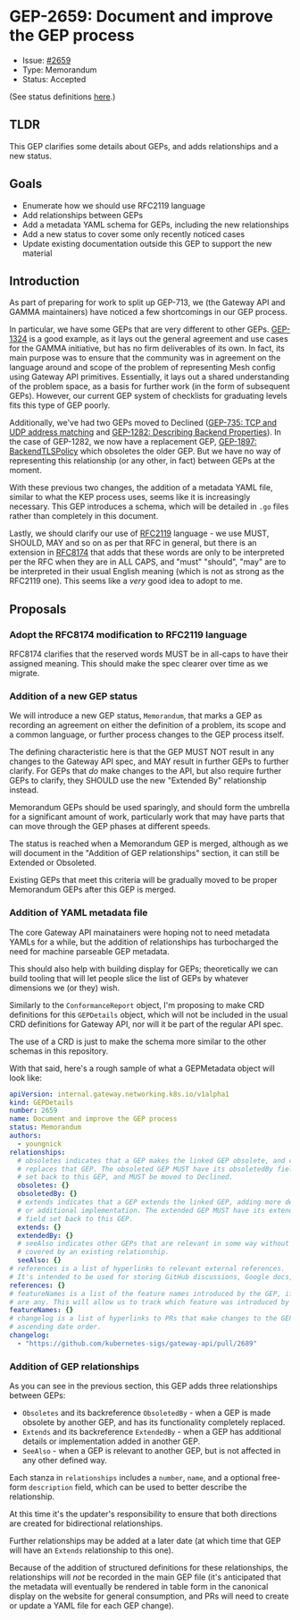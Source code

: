 # GEP-2659: Document and improve the GEP process

* Issue: [#2659](https://github.com/kubernetes-sigs/gateway-api/issues/2659)
* Type: Memorandum
* Status: Accepted

(See status definitions [here](overview.md#status).)

## TLDR

This GEP clarifies some details about GEPs, and adds relationships and a new
status.


## Goals

- Enumerate how we should use RFC2119 language
- Add relationships between GEPs
- Add a metadata YAML schema for GEPs, including the new relationships
- Add a new status to cover some only recently noticed cases
- Update existing documentation outside this GEP to support the new material

## Introduction

As part of preparing for work to split up GEP-713, we (the Gateway API and GAMMA
maintainers) have noticed a few shortcomings in our GEP process.

In particular, we have some GEPs that are very different to other GEPs.
[GEP-1324](https://gateway-api.sigs.k8s.io/geps/gep-1324/) is a good example,
as it lays out the general agreement and use cases for the GAMMA initiative, but
has no firm deliverables of its own. In fact, its main purpose was to ensure
that the community was in agreement on the language around and scope of the
problem of representing Mesh config using Gateway API primitives. Essentially,
it lays out a shared understanding of the problem space, as a basis for further
work (in the form of subsequent GEPs). However, our current GEP system of checklists
for graduating levels fits this type of GEP poorly.

Additionally, we've had two GEPs moved to Declined ([GEP-735: TCP and UDP address
matching](https://gateway-api.sigs.k8s.io/geps/gep-735/) and
[GEP-1282: Describing Backend Properties](https://gateway-api.sigs.k8s.io/geps/gep-1282/)).
In the case of GEP-1282, we now have a replacement GEP,
[GEP-1897: BackendTLSPolicy](https://gateway-api.sigs.k8s.io/geps/gep-1897/)
which obsoletes the older GEP. But we have no way of representing this
relationship (or any other, in fact) between GEPs at the moment.

With these previous two changes, the addition of a metadata YAML file, similar
to what the KEP process uses, seems like it is increasingly necessary. This GEP
introduces a schema, which will be detailed in `.go` files rather than completely
in this document.

Lastly, we should clarify our use of [RFC2119](https://www.rfc-editor.org/rfc/rfc2119.txt)
language - we use MUST, SHOULD, MAY and so on as per that RFC in general,
but there is an extension in [RFC8174](https://www.rfc-editor.org/rfc/rfc8174.txt)
that adds that these words are only to be interpreted per the RFC when they are
in ALL CAPS, and "must" "should", "may" are to be interpreted in their usual
English meaning (which is not as strong as the RFC2119 one). This seems like
a _very_ good idea to adopt to me.

## Proposals

### Adopt the RFC8174 modification to RFC2119 language

RFC8174 clarifies that the reserved words MUST be in all-caps to have their
assigned meaning. This should make the spec clearer over time as we migrate.

### Addition of a new GEP status

We will introduce a new GEP status, `Memorandum`, that marks a GEP as recording
an agreement on either the definition of a problem, its scope
and a common language, or further process changes to the GEP process itself.

The defining characteristic here is that the GEP MUST NOT result in any changes
to the Gateway API spec, and MAY result in further GEPs to further clarify.
For GEPs that _do_ make changes to the API, but also require further GEPs to
clarify, they SHOULD use the new "Extended By" relationship instead.

Memorandum GEPs should be used sparingly, and should form the umbrella for a
significant amount of work, particularly work that may have parts that can
move through the GEP phases at different speeds.

The status is reached when a Memorandum GEP is merged, although as we will document
in the "Addition of GEP relationships" section, it can still be Extended
or Obsoleted.

Existing GEPs that meet this criteria will be gradually moved to be proper
Memorandum GEPs after this GEP is merged.

### Addition of YAML metadata file

The core Gateway API mainatainers were hoping not to need metadata YAMLs for a
while, but the addition of relationships has turbocharged the need for machine
parseable GEP metadata.

This should also help with building display for GEPs; theoretically we can build
tooling that will let people slice the list of GEPs by whatever dimensions
we (or they) wish.

Similarly to the `ConformanceReport` object, I'm proposing to make CRD definitions
for this `GEPDetails` object, which will not be included in the usual CRD
definitions for Gateway API, nor will it be part of the regular API spec.

The use of a CRD is just to make the schema more similar to the other schemas
in this repository.

With that said, here's a rough sample of what a GEPMetadata object will look like:

```yaml
apiVersion: internal.gateway.networking.k8s.io/v1alpha1
kind: GEPDetails
number: 2659
name: Document and improve the GEP process
status: Memorandum
authors:
  - youngnick
relationships:
  # obsoletes indicates that a GEP makes the linked GEP obsolete, and completely
  # replaces that GEP. The obsoleted GEP MUST have its obsoletedBy field
  # set back to this GEP, and MUST be moved to Declined.
  obsoletes: {}
  obsoletedBy: {}
  # extends indicates that a GEP extends the linked GEP, adding more detail
  # or additional implementation. The extended GEP MUST have its extendedBy
  # field set back to this GEP.
  extends: {}
  extendedBy: {}
  # seeAlso indicates other GEPs that are relevant in some way without being
  # covered by an existing relationship.
  seeAlso: {}
# references is a list of hyperlinks to relevant external references.
# It's intended to be used for storing GitHub discussions, Google docs, etc.
references: {}
# featureNames is a list of the feature names introduced by the GEP, if there
# are any. This will allow us to track which feature was introduced by which GEP.
featureNames: {}
# changelog is a list of hyperlinks to PRs that make changes to the GEP, in
# ascending date order.
changelog:
  - "https://github.com/kubernetes-sigs/gateway-api/pull/2689"
```

### Addition of GEP relationships

As you can see in the previous section, this GEP adds three relationships between
GEPs:
- `Obsoletes` and its backreference `ObsoletedBy` - when a GEP is made obsolete
  by another GEP, and has its functionality completely replaced.
- `Extends` and its backreference `ExtendedBy` - when a GEP has additional details
  or implementation added in another GEP.
- `SeeAlso` - when a GEP is relevant to another GEP, but is not affected in any
  other defined way.

Each stanza in `relationships` includes a `number`, `name`, and a optional free-form
`description` field, which can be used to better describe the relationship.

At this time it's the updater's responsibility to ensure that both directions
are created for bidirectional relationships.

Further relationships may be added at a later date (at which time that GEP will
have an `Extends` relationship to this one).

Because of the addition of structured definitions for these relationships, the
relationships will _not_ be recorded in the main GEP file (it's anticipated
that the metadata will eventually be rendered in table form in the canonical
display on the website for general consumption, and PRs will need to create or
update a YAML file for each GEP change).
